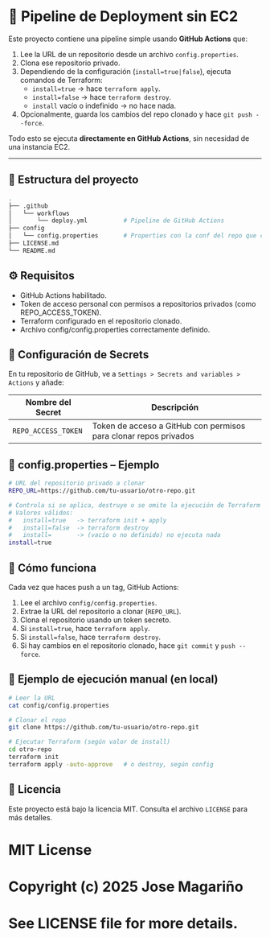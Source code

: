 # 🚀 Pipeline de Deployment sin EC2

Este proyecto contiene una pipeline simple usando **GitHub Actions** que:

1. Lee la URL de un repositorio desde un archivo `config.properties`.
2. Clona ese repositorio privado.
3. Dependiendo de la configuración (`install=true|false`), ejecuta comandos de Terraform:
   - `install=true` → hace `terraform apply`.
   - `install=false` → hace `terraform destroy`.
   - `install` vacío o indefinido → no hace nada.
4. Opcionalmente, guarda los cambios del repo clonado y hace `git push --force`.

Todo esto se ejecuta **directamente en GitHub Actions**, sin necesidad de una instancia EC2.

---

## 📂 Estructura del proyecto

```bash
.
├── .github
│   └── workflows
│       └── deploy.yml          # Pipeline de GitHub Actions
├── config
│   └── config.properties       # Properties con la conf del repo que clona y su comportamiento
├── LICENSE.md
└── README.md

```

## ⚙️ Requisitos

- GitHub Actions habilitado.
- Token de acceso personal con permisos a repositorios privados (como REPO_ACCESS_TOKEN).
- Terraform configurado en el repositorio clonado.
- Archivo config/config.properties correctamente definido.

## 🔐 Configuración de Secrets

En tu repositorio de GitHub, ve a `Settings > Secrets and variables > Actions` y añade:

| Nombre del Secret   | Descripción                                                                |
|---------------------|----------------------------------------------------------------------------|
| `REPO_ACCESS_TOKEN` | Token de acceso a GitHub con permisos para clonar repos privados           |

## 🧩 config.properties – Ejemplo

```bash
# URL del repositorio privado a clonar
REPO_URL=https://github.com/tu-usuario/otro-repo.git

# Controla si se aplica, destruye o se omite la ejecución de Terraform
# Valores válidos:
#   install=true   -> terraform init + apply
#   install=false  -> terraform destroy
#   install=       -> (vacío o no definido) no ejecuta nada
install=true

```

## 🚀 Cómo funciona

Cada vez que haces push a un tag, GitHub Actions:

1. Lee el archivo `config/config.properties`.
2. Extrae la URL del repositorio a clonar (`REPO_URL`).
3. Clona el repositorio usando un token secreto.
4. Si `install=true`, hace `terraform apply`.
5. Si `install=false`, hace `terraform destroy`.
6. Si hay cambios en el repositorio clonado, hace `git commit` y `push --force`.

## 🧪 Ejemplo de ejecución manual (en local)

```bash
# Leer la URL
cat config/config.properties

# Clonar el repo
git clone https://github.com/tu-usuario/otro-repo.git

# Ejecutar Terraform (según valor de install)
cd otro-repo
terraform init
terraform apply -auto-approve   # o destroy, según config

```
## 📄 Licencia

Este proyecto está bajo la licencia MIT. Consulta el archivo `LICENSE` para más detalles.


# MIT License
# Copyright (c) 2025 Jose Magariño
# See LICENSE file for more details.
